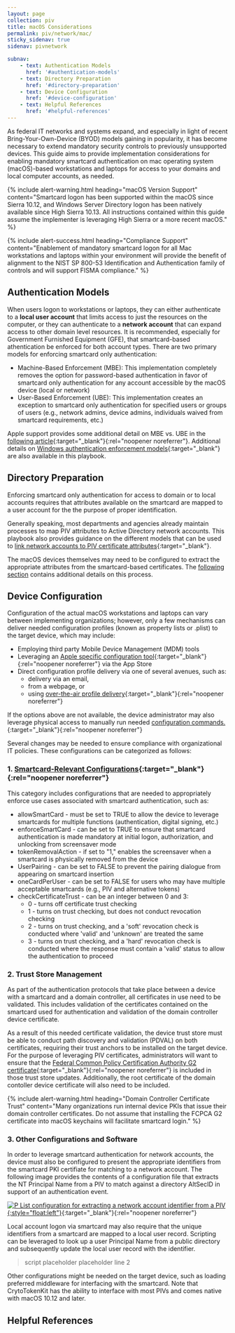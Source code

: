 ```yaml
---
layout: page
collection: piv
title: macOS Considerations
permalink: piv/network/mac/
sticky_sidenav: true
sidenav: pivnetwork

subnav:
    - text: Authentication Models
      href: '#authentication-models'
    - text: Directory Preparation
      href: '#directory-preparation'
    - text: Device Configuration
      href: '#device-configuration'
    - text: Helpful References
      href: '#helpful-references'
---
```



As federal IT networks and systems expand, and especially in light of recent Bring-Your-Own-Device (BYOD) models gaining in popularity, it has become necessary to extend mandatory security controls to previously unsupported devices.  This guide aims to provide implementation considerations for enabling mandatory smartcard authentication on mac operating system (macOS)-based workstations and laptops for access to your domains and local computer accounts, as needed.

{% include alert-warning.html heading="macOS Version Support" content="Smartcard logon has been supported within the macOS since Sierra 10.12, and Windows Server Directory logon has been natively available since High Sierra 10.13. All instructions contained within this guide assume the implementer is leveraging High Sierra or a more recent macOS." %}

{% include alert-success.html heading="Compliance Support" content="Enablement of mandatory smartcard logon for all Mac workstations and laptops within your environment will provide the benefit of alignment to the NIST SP 800-53 Identification and Authentication family of controls and will support FISMA compliance." %} 

## Authentication Models
When users logon to workstations or laptops, they can either authenticate to a **local user account** that limits access to just the resources on the computer, or they can authenticate to a **network account** that can expand access to other domain level resources.  It is recommended, especially for Government Furnished Equipment (GFE), that smartcard-based athentication be enforced for both account types.  There are two primary models for enforcing smartcard only authentication: 

- Machine-Based Enforcement (MBE): This implementation completely removes the option for password-based authentication in favor of smartcard only authentication for any account accessible by the macOS device (local or network)
- User-Based Enforcement (UBE): This implementation creates an exception to smartcard only authentication for specified users or groups of users (e.g., network admins, device admins, individuals waived from smartcard requirements, etc.)

Apple support provides some additional detail on MBE vs. UBE in the [following article](https://support.apple.com/guide/deployment-reference-macos/configuring-macos-smart-cardonly-apdd3d1cd57d/web){:target="_blank"}{:rel="noopener noreferrer"}.
Additional details on [Windows authentication enforcement models](../group){:target="_blank"} are also available in this playbook.

## Directory Preparation
Enforcing smartcard only authentication for access to domain or to local accounts requires that attributes available on the smartcard are mapped to a user account for the the purpose of proper identification.  

Generally speaking, most departments and agencies already maintain processes to map PIV attributes to Active Directory network accounts.  This playbook also provides guidance on the different models that can be used to [link network accounts to PIV certificate attributes](../../account){:target="_blank"}.

The macOS devices themselves may need to be configured to extract the appropriate attributes from the smartcard-based certificates. The [following section](#3.-other-configurations-and-software) contains additional details on this process.

## Device Configuration
Configuration of the actual macOS workstations and laptops can vary between implementing organizations; however, only a few mechanisms can deliver needed configuration profiles (known as property lists or .plist) to the target device, which may include:

- Employing third party Mobile Device Management (MDM) tools
- Leveraging an [Apple specific configuration tool](https://apps.apple.com/us/app/apple-configurator-2/id1037126344?mt=12){:target="_blank"}{:rel="noopener noreferrer"} via the App Store
- Direct configuration profile delivery via one of several avenues, such as:
    - delivery via an email,
    - from a webpage, or
    - using [over-the-air profile delivery](https://developer.apple.com/library/archive/documentation/NetworkingInternet/Conceptual/iPhoneOTAConfiguration/Introduction/Introduction.html#//apple_ref/doc/uid/TP40009505){:target="_blank"}{:rel="noopener noreferrer"}

If the options above are not available, the device administrator may also leverage physical access to manually run needed [configuration commands.](https://support.apple.com/guide/deployment-reference-macos/advanced-smart-card-options-apd2969ad2d7/web){:target="_blank"}{:rel="noopener noreferrer"}

Several changes may be needed to ensure compliance with organizational IT policies. These configurations can be categorized as follows:

### 1. [Smartcard-Relevant Configurations](https://developer.apple.com/documentation/devicemanagement/smartcard){:target="_blank"}{:rel="noopener noreferrer"}
This category includes configurations that are needed to appropriately enforce use cases associated with smartcard authentication, such as:
- allowSmartCard - must be set to TRUE to allow the device to leverage smartcards for multiple functions (authentication, digital signing, etc.) 
- enforceSmartCard - can be set to TRUE to ensure that smartcard authentication is made mandatory at initial logon, authorization, and unlocking from screensaver mode
- tokenRemovalAction - if set to "1," enables the screensaver when a smartcard is physically removed from the device
- UserPairing - can be set to FALSE to prevent the pairing dialogue from appearing on smartcard insertion
- oneCardPerUser - can be set to FALSE for users who may have multiple acceptable smartcards (e.g., PIV and alternative tokens)
- checkCertificateTrust - can be an integer between 0 and 3:
    - 0 - turns off certificate trust checking
    - 1 - turns on trust checking, but does not conduct revocation checking
    - 2 - turns on trust checking, and a 'soft' revocation check is conducted where 'valid' and 'unknown' are treated the same
    - 3 - turns on trust checking, and a 'hard' revocation check is conducted where the response must contain a 'valid' status to allow the authentication to proceed


### 2. Trust Store Management
As part of the authentication protocols that take place between a device with a smartcard and a domain controller, all certificates in use need to be validated.  This includes validation of the certificates contained on the smartcard used for authentication and validation of the domain controller device certificate.  

As a result of this needed certificate validation, the device trust store must be able to conduct path discovery and validation (PDVAL) on both certificates, requiring their trust anchors to be installed on the target device.  For the purpose of leveraging PIV certificates, administrators will want to ensure that the [Federal Common Policy Certification Authority G2 certificate](http://repo.fpki.gov/fcpca/fcpcag2.crt){:target="_blank"}{:rel="noopener noreferrer"} is included in those trust store updates.  Additionally, the root certificate of the domain contoller device certificate will also need to be included.

{% include alert-warning.html heading="Domain Controller Certificate Trust" content="Many organizations run internal device PKIs that issue their domain controller certificates.  Do not assume that installing the FCPCA G2 certificate into macOS keychains will facilitate smartcard login." %}

### 3. Other Configurations and Software
In order to leverage smartcard authentication for network accounts, the device must also be configured to present the appropriate identifiers from the smartcard PKI certifiate for matching to a network account.  The following image provides the contents of a configuration file that extracts the NT Principal Name from a PIV to match against a directory AltSecID in support of an authentication event.

[![P List configuration for extracting a network account identifier from a PIV]({{site.baseurl}}/assets/piv/attribute_mapping_plist.png){:style="float:left"}]({{site.baseurl}}/assets/piv/attribute_mapping_plist.png){:target="_blank"}{:rel="noopener noreferrer"}

Local account logon via smartcard may also require that the unique identifiers from a smartcard are mapped to a local user record.  Scripting can be leveraged to look up a user Principal Name from a public directory and subsequently update the local user record with the identifier.

> script placeholder
> placeholder line 2

Other configurations might be needed on the target device, such as loading preferred middleware for interfacing with the smartcard.  Note that CrytoTokenKit has the ability to interface with most PIVs and comes native with macOS 10.12 and later.

## Helpful References
